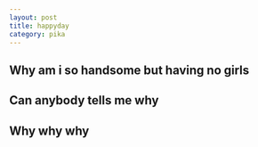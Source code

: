 ```yaml
---
layout: post
title: happyday
category: pika
---
```


## Why am i so handsome but having no girls

## Can anybody tells me why

## Why why why
